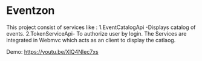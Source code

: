 # Eventzon
This project consist of services like :
1.EventCatalogApi -Displays catalog of events.
2.TokenServiceApi- To authorize user by login.
The Services are integrated in Webmvc which acts as an client to display the catlaog.

Demo:
https://youtu.be/XlQ4NIec7xs
